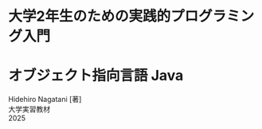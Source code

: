 <div class="cover-page">

  <div class="cover-header">
  </div>

  <div class="cover-titles">
    <h1 class="cover-subtitle">大学2年生のための実践的プログラミング入門</h1>
    <h1 class="cover-title">オブジェクト指向言語 Java</h1>
    <div class="cover-author">
      <div class="cover-author-name">Hidehiro Nagatani [著]</div>
    </div>
  </div>

  <div class="cover-main"></div>

  <div class="cover-footer">
    <div class="cover-publisher">
      <div class="cover-logo">大学実習教材</div>
      <div class="cover-year">2025</div>
    </div>
  </div>
</div>